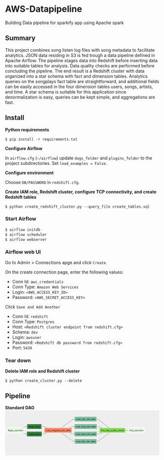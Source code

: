 # AWS-Datapipeline

Building Data pipeline for sparkify app using Apache spark  

## Summary
This project combines song listen log files with song metadata to facilitate analytics. JSON data residing in S3 is fed trough a data pipeline defined in Apache Airflow. The pipeline stages data into Redshift before inserting data into suitable tables for analysis. Data quality checks are performed before concluding the pipeline. The end result is a Redshift cluster with data organized into a star schema with fact and dimension tables. Analytics queries on the songplays fact table are straightforward, and additional fields can be easily accessed in the four dimension tables users, songs, artists, and time. A star schema is suitable for this application since denormalization is easy, queries can be kept simple, and aggregations are fast.

## Install

**Python requirements**

```shell
$ pip install -r requirements.txt
```

**Configure Airflow**

In `airflow.cfg` (`~/airflow`) update `dags_folder` and `plugins_folder` to the project subdirectories. Set `load_examples = False`.

**Configure environment**

Choose `DB/PASSWORD` in `redshift.cfg`.

**Create IAM role, Redshift cluster, configure TCP connectivity, and create Redshift tables**
```shell
$ python create_redshift_cluster.py --query_file create_tables.sql
```

### Start Airflow

```shell
$ airflow initdb
$ airflow scheduler
$ airflow webserver
```

### Airflow web UI

Go to Admin > Connections apge and click `Create`.

On the create connection page, enter the following values:

* Conn Id: `aws_credentials`
* Conn Type: `Amazon Web Services`
* Login: `<AWS_ACCESS_KEY_ID>`
* Password: `<AWS_SECRET_ACCESS_KEY>`

Click `Save and Add Another`

* Conn Id: `redshift`
* Conn Type: `Postgres`
* Host: `<Redshift cluster endpoint from redshift.cfg>`
* Schema: `dev`
* Login: `awsuser`
* Password: `<Redshift db password from redshift.cfg>`
* Port: `5439`

### Tear down

**Delete IAM role and Redshift cluster**

```shell
$ python create_cluster.py --delete
```

## Pipeline

**Standard DAG**
![DAG](img/dag-graph.PNG?raw=true)

